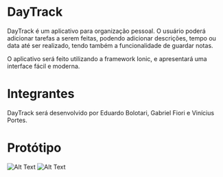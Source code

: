 # DayTrack

DayTrack é um aplicativo para organização pessoal. O usuário poderá adicionar tarefas a serem feitas, podendo adicionar descrições, tempo ou data até ser realizado, tendo também a funcionalidade de guardar notas.

O aplicativo será feito utilizando a framework Ionic, e apresentará uma interface fácil e moderna.

# Integrantes

DayTrack será desenvolvido por Eduardo Bolotari, Gabriel Fiori e Vinícius Portes.

# Protótipo

![Alt Text](https://i.imgur.com/IwIlSOt.jpeg)
![Alt Text](https://i.imgur.com/nSUuJnG.jpeg)
